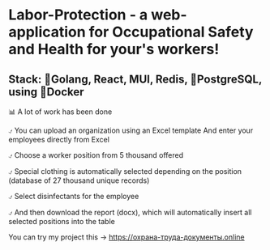 # Labor-Protection - a web-application for Occupational Safety and Health for your's workers!

## Stack: 🐹Golang, React, MUI, Redis, 🐘PostgreSQL, using 🐳Docker

📊 A lot of work has been done

⍻ You can upload an organization using an Excel template And enter your employees directly from Excel

⍻ Choose a worker position from 5 thousand offered

⍻ Special clothing is automatically selected depending on the position (database of 27 thousand unique records)

⍻ Select disinfectants for the employee

⍻ And then download the report (docx), which will automatically insert all selected positions into the table

You can try my project this -> https://охрана-труда-документы.online
